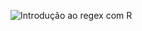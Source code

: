 
![Introdução ao regex com R](https://app.consudata.com.br/shiny/stringr/?fbclid=IwAR3tSWkyYsjf_yIR_eavOm4OsCbNj3i1tBOBE6tDr4ofTY_hA2hxmsxQ_Vc)
